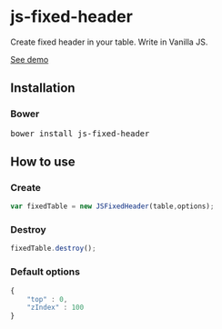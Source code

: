 # js-fixed-header

Create fixed header in your table. Write in Vanilla JS.

[See demo](https://zendre4.github.io/js-fixed-header/docs/example1.html)
## Installation

### Bower
<pre>
bower install js-fixed-header
</pre>

## How to use 

### Create
```javascript
var fixedTable = new JSFixedHeader(table,options);
```

### Destroy
```javascript
fixedTable.destroy();
```

### Default options 
```javascript
{
    "top" : 0,
    "zIndex" : 100
}
```
